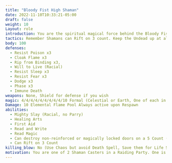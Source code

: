 ```yaml
---
title: "Bloody Fist High Shaman"
date: 2022-11-10T10:33:21-05:00
draft: false
weight: 10
Layout: role
introduction: You are the spiritual magical force behind the Bloody Fist’s mighty blades. You keep the ranks of the Bloody Fist moving without relenting. Your Earth Magic seals their wounds and gives them life, Your Celestial Magic smites your foes with elemental fury, Your Necromantic ways incite fear on the battlefield to break even the sternest of spirits. You don’t answer to anyone under the rank of Honor Guard but you move with your Raid Leader to preserve tactical advantage.
tactics: Remember Shamans can Rift on 3 count. Keep the Undead up at all costs because they are your only protection since the Scholars guild killed the Grunts. The NPCs may appear behind the players and start from outside the mod shack where they players entered to simulate being surrounded.
body: 100
defenses: 
  - Resist Poison x3
  - Cloak Flame x3
  - Rip from Binding x3, 
  - Will to Live (Racial)
  - Resist Sleep x3
  - Resist Fear x3
  - Dodge x3
  - Phase x3
  - Immune Death
weapons: None, Shield for defense if you wish
magic: 4/4/4/4/4/4/4/4/4/10 Formal (Celestial or Earth, One of each in Raiding Parties /w Raid Leader)
Damage: 10 Elemental Flame Pool Always active upon Respawn
abilities: 
  - Mighty Slay (Racial, no Parry)
  - Healing Arts
  - First Aid
  - Read and Write
  - Read Magic
  - Can destroy non-reinforced or magically locked doors on a 5 Count (1 I Shatter This Door....)
  - Can Rift on 3 Count
killing_blow: No (Use Chaos but avoid Death Spell, Save them for Life Spells to keep bloody Fist Alive)
motivation: You are one of 2 Shaman Casters in a Raiding Party. One is ALWAYS Celestial and the other Earth caster. Feel Free to use Necromancy to Harm/Taint Blood/Wither against the PCs, even raise dead on the ones who die during an encounter) to incite fear. Kidnap when you can if the person is of value.
---
```








